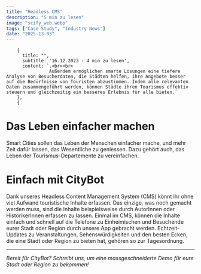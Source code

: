 ```yaml
---
title: "Headless CMS"
description: "5 min zu lesen"
image: "scify_web.webp"
tags: ["Case Study", "Industry News"]
date: "2025-13-03"
---
```

        {
          title: "",
          subtitle: '16.12.2023 - 4 min zu lesen',
          content: `.<br><br>
                    Außerdem ermöglichen smarte Lösungen eine tiefere Analyse von Besucherdaten, die Städten helfen, ihre Angebote besser auf die Bedürfnisse von Touristen abzustimmen. Indem alle relevanten Daten zusammengeführt werden, können Städte ihren Tourismus effektiv steuern und gleichzeitig ein besseres Erlebnis für alle bieten.`
        },
        {
# Das Leben einfacher machen
Smart Cities sollen das Leben der Menschen einfacher mache, und mehr Zeit dafür lassen, das Wesentliche zu geniessen. Dazu gehört auch, das Leben der Tourismus-Departemente zu vereinfachen.

# Einfach mit CityBot
Dank unseres Headless Content Management System (CMS) könnt ihr ohne viel Aufwand touristische Inhalte erfassen. Das einzige, was noch gemacht werden muss, sind die Inhalte beispielsweise durch AutorInnen oder HistorikerInnen erfassen zu lassen. Einmal im CMS, können die Inhalte
einfach und schnell auf die Telefone zu Einheimischen und Besuchende eurer Stadt oder Region durch unsere App gebracht werden. Echtzeit-Updates zu Veranstaltungen, Sehenswürdigkeiten und den besten Ecken, die eine Stadt oder Region zu bieten hat, gehören so zur Tagesordnung.

---

*Bereit für CityBot? Schreibt uns, um eine massgeschneiderte Demo für eure Stadt oder Region zu bekommen!*